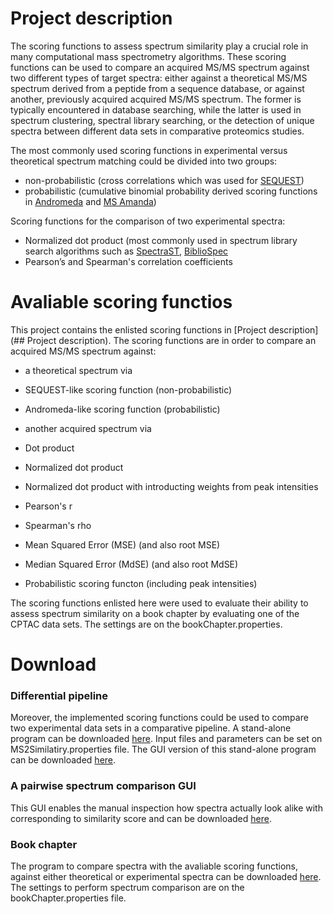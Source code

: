 # Project description

The scoring functions to assess spectrum similarity play a crucial role in many computational mass spectrometry algorithms. These scoring functions can be used to compare an acquired MS/MS spectrum against two different types of target spectra: either against a theoretical MS/MS spectrum derived from a peptide from a sequence database, or against another, previously acquired acquired MS/MS spectrum. The former is typically encountered in database searching, while the latter is used in spectrum clustering, spectral library searching, or the detection of unique spectra between different data sets in comparative proteomics studies. 

The most commonly used scoring functions in experimental versus theoretical spectrum matching could be divided into two groups:

- non-probabilistic (cross correlations which was used for [SEQUEST](http://fields.scripps.edu/sequest/))
- probabilistic (cumulative binomial probability derived scoring functions in [Andromeda](http://141.61.102.17/maxquant_doku/doku.php?id=maxquant:andromeda) and [MS Amanda](http://ms.imp.ac.at/?goto=msamanda))
 
 
Scoring functions for the comparison of two experimental spectra:
- Normalized dot product (most commonly used in spectrum library search algorithms such as [SpectraST](http://tools.proteomecenter.org/wiki/index.php?title=Software:SpectraST), [BiblioSpec](https://skyline.gs.washington.edu/labkey/project/home/software/BiblioSpec/begin.view)
- Pearson’s and Spearman's correlation coefficients

# Avaliable scoring functios
This project contains the enlisted scoring functions in [Project description](## Project description). The scoring functions  are in order to compare an acquired MS/MS spectrum against:

- a theoretical spectrum via
 - SEQUEST-like scoring function (non-probabilistic)
 - Andromeda-like scoring function (probabilistic)

- another acquired spectrum via
 - Dot product
 - Normalized dot product
 - Normalized dot product with introducting weights from peak intensities 
 - Pearson's r
 - Spearman's rho
 - Mean Squared Error (MSE) (and also root MSE)
 - Median Squared Error (MdSE) (and also root MdSE)
 - Probabilistic scoring functon (including peak intensities)

The scoring functions enlisted here were used to evaluate their ability to assess spectrum similarity on a book chapter by evaluating one of the CPTAC data sets. The settings are on the bookChapter.properties.

# Download

### Differential pipeline

Moreover, the implemented scoring functions could be used to compare two experimental data sets in a comparative pipeline. A stand-alone program can be downloaded [here](http://genesis.ugent.be/maven2/com/compomics/scoring_pipeline/0.1/scoring_pipeline-0.1.zip). Input files and parameters can be set on MS2Similatiry.properties file. The GUI version of this stand-alone program can be downloaded [here](http://genesis.ugent.be/maven2/com/compomics/scoring_pipeline/1.0/scoring_pipeline-1.0.zip). 


### A pairwise spectrum comparison GUI
This GUI enables the manual inspection how spectra actually look alike with corresponding to similarity score and can be downloaded [here](http://genesis.ugent.be/maven2/com/compomics/spectrum_similarity_pairwise_GUI/0.1/spectrum_similarity_pairwise_GUI-0.1.zip).

### Book chapter
The program to compare spectra with the avaliable scoring functions, against either theoretical or experimental spectra can be downloaded [here](http://genesis.ugent.be/maven2/com/compomics/spectrum_similarity/0.1/spectrum_similarity-0.1.zip).
The settings to perform spectrum comparison are on the bookChapter.properties file. 


